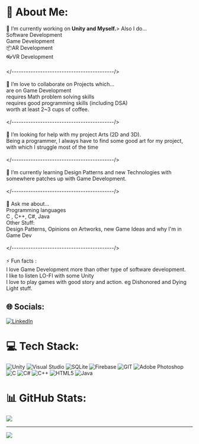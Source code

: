 
# 💫 About Me:
🔭 I’m currently working on <strong> Unity and Myself.</strong>> Also I do... <br>                Software Development<br>                Game Development<br>                📦AR Development<br>                👓VR Development<br><br></-------------------------------------------/>           <br>     <br>👯 I’m love to collaborate on Projects which... <br>                are on Game Development <br>                requires Math problem solving skills<br>                requires good programming skills (including DSA)<br>                worth at least 2~3 cups of coffee.<br><br></-------------------------------------------/><br><br>🤝 I’m looking for help with my project Arts (2D and 3D).<br>                  Being a programmer, I always have to find some good art for my project, with which I struggle most of the time<br>                  <br></-------------------------------------------/><br><br>🌱 I’m currently learning Design Patterns and new Technologies with somewhere patches up with Game Development.<br><br></-------------------------------------------/><br><br>💬 Ask me about...<br>                Programming languages<br>                                 C , C++, C#, Java <br>                Other Stuff:<br>                                 Design Patterns, Opinions on Artworks, new Game Ideas and why I'm in Game Dev<br>                <br></-------------------------------------------/>              <br>  <br>⚡ Fun facts : <br>               I love Game Development more than other type of software development.<br>               I like to listen LO-FI with some Unity<br>               I love to play games with good story and action. eg Dishonored and Dying Light stuff.<br>              


## 🌐 Socials:
[![LinkedIn](https://img.shields.io/badge/LinkedIn-%230077B5.svg?logo=linkedin&logoColor=white)](https://linkedin.com/in/https://www.linkedin.com/in/priyansh-kashyap-a54a76218/) 

# 💻 Tech Stack:
![Unity](https://img.shields.io/badge/unity-%23000000.svg?style=for-the-badge&logo=unity&logoColor=white) ![Visual Studio](https://img.shields.io/badge/Visual%20Studio-5C2D91.svg?style=for-the-badge&logo=visual-studio&logoColor=white) ![SQLite](https://img.shields.io/badge/sqlite-%2307405e.svg?style=for-the-badge&logo=sqlite&logoColor=white) ![Firebase](https://img.shields.io/badge/Firebase-039BE5?style=for-the-badge&logo=Firebase&logoColor=white) ![GIT](https://img.shields.io/badge/Git-fc6d26?style=for-the-badge&logo=git&logoColor=white) ![Adobe Photoshop](https://img.shields.io/badge/adobe%20photoshop-%2331A8FF.svg?style=for-the-badge&logo=adobe%20photoshop&logoColor=white) </br> ![C](https://img.shields.io/badge/c-%2300599C.svg?style=for-the-badge&logo=c&logoColor=white) ![C#](https://img.shields.io/badge/c%23-%23239120.svg?style=for-the-badge&logo=c-sharp&logoColor=white) ![C++](https://img.shields.io/badge/c++-%2300599C.svg?style=for-the-badge&logo=c%2B%2B&logoColor=white) ![HTML5](https://img.shields.io/badge/html5-%23E34F26.svg?style=for-the-badge&logo=html5&logoColor=white) ![Java](https://img.shields.io/badge/java-%23ED8B00.svg?style=for-the-badge&logo=openjdk&logoColor=white) 
# 📊 GitHub Stats:
![](https://github-readme-stats.vercel.app/api/top-langs/?username=Priyansh5812&theme=gotham&hide_border=false&include_all_commits=true&count_private=true&layout=compact)

---
[![](https://visitcount.itsvg.in/api?id=Priyansh5812&icon=0&color=0)](https://visitcount.itsvg.in)

